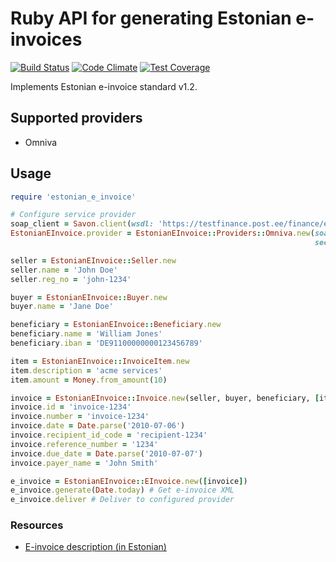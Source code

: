 # Ruby API for generating Estonian e-invoices

[![Build Status](https://travis-ci.org/internetee/estonian_e_invoice.svg?branch=master)](https://travis-ci.org/internetee/estonian_e_invoice)
[![Code Climate](https://codeclimate.com/github/internetee/estonian_e_invoice/badges/gpa.svg)](https://codeclimate.com/github/internetee/estonian_e_invoice)
[![Test Coverage](https://codeclimate.com/github/internetee/estonian_e_invoice/badges/coverage.svg)](https://codeclimate.com/github/internetee/estonian_e_invoice/coverage)

Implements Estonian e-invoice standard v1.2.

## Supported providers
- Omniva

## Usage
```ruby
require 'estonian_e_invoice'

# Configure service provider
soap_client = Savon.client(wsdl: 'https://testfinance.post.ee/finance/erp/erpServices.wsdl') 
EstonianEInvoice.provider = EstonianEInvoice::Providers::Omniva.new(soap_client: soap_client,
                                                                    secret_key: 'secret-key-from-omniva-web-ui')

seller = EstonianEInvoice::Seller.new
seller.name = 'John Doe'
seller.reg_no = 'john-1234'

buyer = EstonianEInvoice::Buyer.new
buyer.name = 'Jane Doe'

beneficiary = EstonianEInvoice::Beneficiary.new
beneficiary.name = 'William Jones'
beneficiary.iban = 'DE91100000000123456789'

item = EstonianEInvoice::InvoiceItem.new
item.description = 'acme services'
item.amount = Money.from_amount(10)

invoice = EstonianEInvoice::Invoice.new(seller, buyer, beneficiary, [item])
invoice.id = 'invoice-1234'
invoice.number = 'invoice-1234'
invoice.date = Date.parse('2010-07-06')
invoice.recipient_id_code = 'recipient-1234'
invoice.reference_number = '1234'
invoice.due_date = Date.parse('2010-07-07')
invoice.payer_name = 'John Smith'

e_invoice = EstonianEInvoice::EInvoice.new([invoice])
e_invoice.generate(Date.today) # Get e-invoice XML
e_invoice.deliver # Deliver to configured provider

```

### Resources
- [E-invoice description (in Estonian)](https://www.pangaliit.ee/arveldused/e-arve)